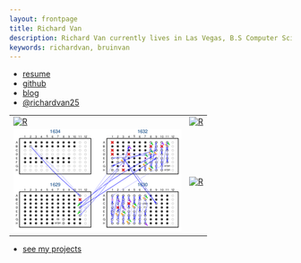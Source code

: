 ```yaml
---
layout: frontpage
title: Richard Van
description: Richard Van currently lives in Las Vegas, B.S Computer Science (UCLA 2010), Master's Business Administration (UNR 2013), World Traveler (30+ Countries)
keywords: richardvan, bruinvan
---
```


<div class="navbar">
  <div class="navbar-inner">
      <ul class="nav">
          <li><a href="{{ BASE_PATH }}/assets/richardVanResume.pdf">resume</a></li>
          <li><a href="https://github.com/richardvan">github</a></li>
          <li><a href="http://richardvan.wordpress.com">blog</a></li>
          <li><a href="https://twitter.com/richardvan25">@richardvan25</a></li>
      </ul>
  </div>
</div>

<table class="wide">
<tr>
  <td class="left">
    <a href="pages/publpics/iplotCorr.html">
        <img src="http://www.hdwallpapers.in/walls/autumn_bench-HD.jpg" alt="R" title="R"/>
    </a>
  </td>
  <td class="right">
     <a href="pages/publpics/iplotCorr.html">
        <img src="http://www.hdwallpapers.in/walls/autumn_bench-HD.jpg" alt="R" title="R"/>
    </a>
  </td>
</tr>
<tr>
  <td class="left">
    <a href="pages/publpics/samplemixups_fig7.html">
        <img src="assets/publpics/samplemixups_fig7.png" alt="Broman et al. (2013) Fig 7" title="Broman et al. (2013) Fig 7"/>
    </a>
  </td>
  <td class="right">
     <a href="pages/publpics/iplotCorr.html">
        <img src="http://www.hdwallpapers.in/walls/autumn_bench-HD.jpg" alt="R" title="R"/>
    </a>
  </td>
</tr>
</table>

<div class="navbar">
  <div class="navbar-inner">
      <ul class="nav">
          <li><a href="morefigs.html">see my projects</a></li>
      </ul>
  </div>
</div>
